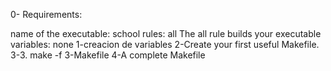 0- Requirements:

name of the executable: school
rules: all
The all rule builds your executable
variables: none
1-creacion de variables
2-Create your first useful Makefile.
3-3. make -f 3-Makefile
4-A complete Makefile

